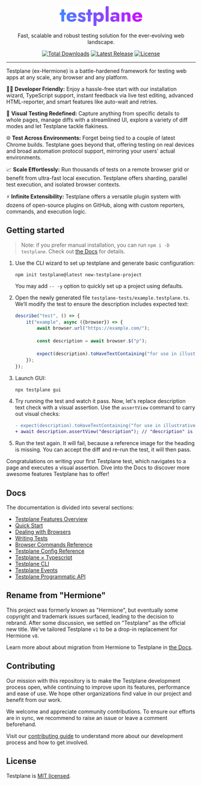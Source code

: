 <p align="center">
  <picture>
    <img alt="Testplane" src="docs/images/testplane.svg" width="220" style="max-width: 100%;">
  </picture>
</p>

<p align="center">
Fast, scalable and robust testing solution for the ever-evolving web landscape.
</p>

<p align="center">
    <a href="https://www.npmjs.com/package/testplane"><img src="https://img.shields.io/npm/dt/hermione.svg" alt="Total Downloads"></a>
    <a href="https://github.com/gemini-testing/testplane/releases"><img src="https://img.shields.io/npm/v/testplane.svg" alt="Latest Release"></a>
    <a href="https://github.com/gemini-testing/testplane/blob/master/LICENSE"><img src="https://img.shields.io/npm/l/hermione.svg" alt="License"></a>
</p>

---

Testplane (ex-Hermione) is a battle-hardened framework for testing web apps at any scale, any browser and any platform.

🧑‍💻 **Developer Friendly:** Enjoy a hassle-free start with our installation wizard, TypeScript support, instant feedback via live test editing, advanced HTML-reporter, and smart features like auto-wait and retries.

📸 **Visual Testing Redefined:** Capture anything from specific details to whole pages, manage diffs with a streamlined UI, explore a variety of diff modes and let Testplane tackle flakiness.

🌐 **Test Across Environments:** Forget being tied to a couple of latest Chrome builds. Testplane goes beyond that, offering testing on real devices and broad automation protocol support, mirroring your users' actual environments.

📈 **Scale Effortlessly:** Run thousands of tests on a remote browser grid or benefit from ultra-fast local execution. Testplane offers sharding, parallel test execution, and isolated browser contexts.

⚡ **Infinite Extensibility:** Testplane offers a versatile plugin system with dozens of open-source plugins on GitHub, along with custom reporters, commands, and execution logic.

## Getting started

> Note: if you prefer manual installation, you can run `npm i -D testplane`. Check out [the Docs](docs/quick-start.md) for details.  

1. Use the CLI wizard to set up testplane and generate basic configuration:

    ```shell
    npm init testplane@latest new-testplane-project
    ```

   You may add `-- -y` option to quickly set up a project using defaults.

2. Open the newly generated file `testplane-tests/example.testplane.ts`. We’ll modify the test to ensure the description includes expected text:

    ```typescript 
    describe("test", () => {
        it("example", async ({browser}) => {
            await browser.url("https://example.com/");
    
            const description = await browser.$("p");

            expect(description).toHaveTextContaining("for use in illustrative examples in documents");
        });
    });
    ```

3. Launch GUI:

    ```shell
    npx testplane gui
   ```

4. Try running the test and watch it pass. Now, let's replace description text check with a visual assertion. Use the `assertView` command to carry out visual checks:

    ```diff
    - expect(description).toHaveTextContaining("for use in illustrative examples in documents");
    + await description.assertView("description"); // "description" is just a name of the assertion
      ```

5. Run the test again. It will fail, because a reference image for the heading is missing. You can accept the diff and re-run the test, it will then pass.

Congratulations on writing your first Testplane test, which navigates to a page and executes a visual assertion. Dive into the Docs to discover more awesome features Testplane has to offer!

## Docs

The documentation is divided into several sections:

- [Testplane Features Overview](docs/features.md)
- [Quick Start](docs/quick-start.md)
- [Dealing with Browsers](docs/dealing-with-browsers.md)
- [Writing Tests](docs/writing-tests.md)
- [Browser Commands Reference](docs/commands.md)
- [Testplane Config Reference](docs/config.md)
- [Testplane × Typescript](docs/typescript.md)
- [Testplane CLI](docs/cli.md)
- [Testplane Events](docs/events.md)
- [Testplane Programmatic API](docs/programmatic-api.md)

## Rename from "Hermione"

This project was formerly known as "Hermione", but eventually some copyright and trademark issues surfaced, leading to the decision to rebrand. After some discussion, we settled on "Testplane" as the official new title. We've tailored Testplane `v1` to be a drop-in replacement for Hermione `v8`.

Learn more about about migration from Hermione to Testplane in [the Docs](docs/migration-from-hermione.md).

## Contributing

Our mission with this repository is to make the Testplane development process open, while continuing to improve upon its features, performance and ease of use. We hope other organizations find value in our project and benefit from our work.

We welcome and appreciate community contributions. To ensure our efforts are in sync, we recommend to raise an issue or leave a comment beforehand. 

Visit our [contributing guide](CONTRIBUTING.md) to understand more about our development process and how to get involved.

## License
Testplane is [MIT licensed](LICENSE).
